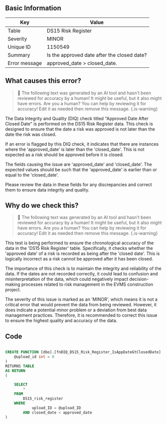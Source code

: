 ## Basic Information
| Key         | Value          |
|-------------|----------------|
| Table       | DS15 Risk Register |
| Severity    | MINOR |
| Unique ID   | 1150549   |
| Summary     | Is the approved date after the closed date? |
| Error message | approved_date > closed_date. |

## What causes this error?

> :robot: The following text was generated by an AI tool and hasn't been reviewed for accuracy by a human! It might be useful, but it also might have errors. Are you a human? You can help by reviewing it for accuracy! Edit it as needed then remove this message.
{.is-warning}

The Data Integrity and Quality (DIQ) check titled "Approved Date After Closed Date" is performed on the DS15 Risk Register data. This check is designed to ensure that the date a risk was approved is not later than the date the risk was closed. 

If an error is flagged by this DIQ check, it indicates that there are instances where the 'approved_date' is later than the 'closed_date'. This is not expected as a risk should be approved before it is closed. 

The fields causing the issue are 'approved_date' and 'closed_date'. The expected values should be such that the 'approved_date' is earlier than or equal to the 'closed_date'. 

Please review the data in these fields for any discrepancies and correct them to ensure data integrity and quality.
## Why do we check this?

> :robot: The following text was generated by an AI tool and hasn't been reviewed for accuracy by a human! It might be useful, but it also might have errors. Are you a human? You can help by reviewing it for accuracy! Edit it as needed then remove this message.
{.is-warning}

This test is being performed to ensure the chronological accuracy of the data in the 'DS15 Risk Register' table. Specifically, it checks whether the 'approved date' of a risk is recorded as being after the 'closed date'. This is logically incorrect as a risk cannot be approved after it has been closed. 

The importance of this check is to maintain the integrity and reliability of the data. If the dates are not recorded correctly, it could lead to confusion and misinterpretation of the data, which could negatively impact decision-making processes related to risk management in the EVMS construction project. 

The severity of this issue is marked as an 'MINOR', which means it is not a critical error that would prevent the data from being reviewed. However, it does indicate a potential minor problem or a deviation from best data management practices. Therefore, it is recommended to correct this issue to ensure the highest quality and accuracy of the data.
## Code

```sql

CREATE FUNCTION [dbo].[fnDIQ_DS15_Risk_Register_IsAppDateGtClosedDate] (
	@upload_id int = 0
)
RETURNS TABLE
AS RETURN
(
	
	SELECT 
		*
	FROM 
		DS15_risk_register
	WHERE 
			upload_ID = @upload_ID 
		AND closed_date < approved_date
)
```
